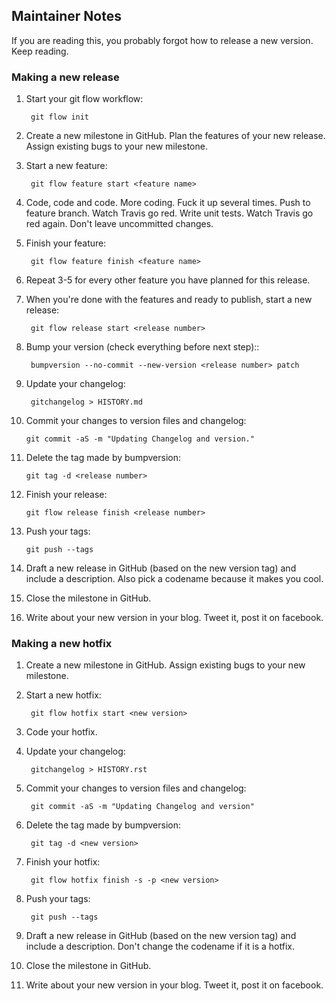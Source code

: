 ## Maintainer Notes

If you are reading this, you probably forgot how to release a new version. Keep
reading.

### Making a new release

1. Start your git flow workflow:

        git flow init

2. Create a new milestone in GitHub. Plan the features of your new release. Assign
existing bugs to your new milestone.
3. Start a new feature:

        git flow feature start <feature name>

4. Code, code and code. More coding. Fuck it up several times. Push to feature
branch. Watch Travis go red. Write unit tests. Watch Travis go red again. Don't
leave uncommitted changes.
5. Finish your feature:

        git flow feature finish <feature name>

6. Repeat 3-5 for every other feature you have planned for this release.
7. When you're done with the features and ready to publish, start a new release:

        git flow release start <release number>

8. Bump your version (check everything before next step)::

        bumpversion --no-commit --new-version <release number> patch

9. Update your changelog:

        gitchangelog > HISTORY.md

10. Commit your changes to version files and changelog:

        git commit -aS -m "Updating Changelog and version."

11. Delete the tag made by bumpversion:

        git tag -d <release number>

12. Finish your release:

        git flow release finish <release number>

13. Push your tags:

        git push --tags

14. Draft a new release in GitHub (based on the new version tag) and include
a description. Also pick a codename because it makes you cool.
15. Close the milestone in GitHub.
16. Write about your new version in your blog. Tweet it, post it on facebook.

### Making a new hotfix

1. Create a new milestone in GitHub. Assign existing bugs to your new milestone.
2. Start a new hotfix:

        git flow hotfix start <new version>

3. Code your hotfix.
4. Update your changelog:

        gitchangelog > HISTORY.rst

5. Commit your changes to version files and changelog:

        git commit -aS -m "Updating Changelog and version"

6. Delete the tag made by bumpversion:

        git tag -d <new version>

7. Finish your hotfix:

        git flow hotfix finish -s -p <new version>

8. Push your tags:

        git push --tags

9. Draft a new release in GitHub (based on the new version tag) and include
a description. Don't change the codename if it is a hotfix.
10. Close the milestone in GitHub.
11. Write about your new version in your blog. Tweet it, post it on facebook.